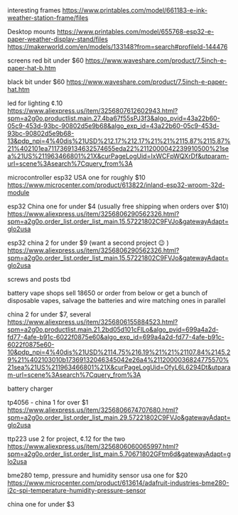 interesting frames
https://www.printables.com/model/661183-e-ink-weather-station-frame/files

Desktop mounts
https://www.printables.com/model/655768-esp32-e-paper-weather-display-stand/files
https://makerworld.com/en/models/133148?from=search#profileId-144476


screens 
  red  bit under $60
  https://www.waveshare.com/product/7.5inch-e-paper-hat-b.htm

  black  bit under $60
  https://www.waveshare.com/product/7.5inch-e-paper-hat.htm

led for lighting  ¢.10
  https://www.aliexpress.us/item/3256807612602943.html?spm=a2g0o.productlist.main.27.4ba67f55sPJ3f3&algo_pvid=43a22b60-05c9-453d-93bc-90802d5e9b68&algo_exp_id=43a22b60-05c9-453d-93bc-90802d5e9b68-13&pdp_npi=4%40dis%21USD%212.17%212.17%21%21%2115.87%2115.87%21%402101ea7117369134632574655eda22%2112000042239910500%21sea%21US%211963466801%21X&curPageLogUid=IxWCFpWQXrDf&utparam-url=scene%3Asearch%7Cquery_from%3A
  

microcontroller
  esp32 USA one for roughly $10 
  https://www.microcenter.com/product/613822/inland-esp32-wroom-32d-module

  esp32 China one for under $4  (usually free shipping when orders over $10)
  https://www.aliexpress.us/item/3256806290562326.html?spm=a2g0o.order_list.order_list_main.15.57221802C9FVJo&gatewayAdapt=glo2usa

  esp32 china 2 for under $9  (want a second project 😉 )
  https://www.aliexpress.us/item/3256806290562326.html?spm=a2g0o.order_list.order_list_main.15.57221802C9FVJo&gatewayAdapt=glo2usa


screws and posts
tbd


battery
vape shops sell 18650 or order from below or get a bunch of disposable vapes, salvage the batteries and wire matching ones in parallel 

  china 2 for under $7, several 
  https://www.aliexpress.us/item/3256806155884523.html?spm=a2g0o.productlist.main.21.2bd05d101cFlLo&algo_pvid=699a4a2d-fd77-4afe-b91c-6022f0875e60&algo_exp_id=699a4a2d-fd77-4afe-b91c-6022f0875e60-10&pdp_npi=4%40dis%21USD%2114.75%216.19%21%21%21107.84%2145.29%21%402103010b17369132046345042e26a4%2112000036824775570%21sea%21US%211963466801%21X&curPageLogUid=OfyL6L6294Dt&utparam-url=scene%3Asearch%7Cquery_from%3A

battery charger

  tp4056 - china 1 for over $1
  https://www.aliexpress.us/item/3256806674707680.html?spm=a2g0o.order_list.order_list_main.29.57221802C9FVJo&gatewayAdapt=glo2usa


ttp223
  use 2 for project, ¢.12 for the two
  https://www.aliexpress.us/item/3256806060065997.html?spm=a2g0o.order_list.order_list_main.5.70671802GFtm6d&gatewayAdapt=glo2usa


bme280 temp, pressure and humidity sensor
  usa one for $20
  https://www.microcenter.com/product/613614/adafruit-industries-bme280-i2c-spi-temperature-humidity-pressure-sensor

  china  one for under $3
